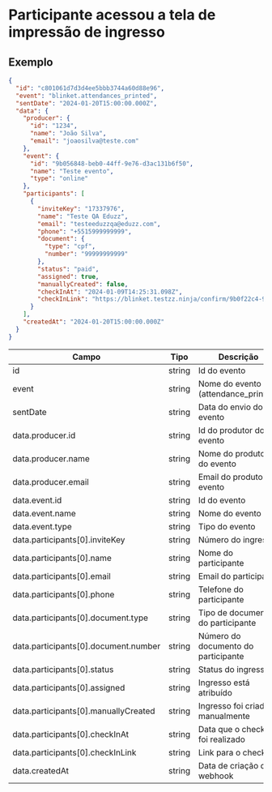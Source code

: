 # Participante acessou a tela de impressão de ingresso

## Exemplo

```json
{
  "id": "c801061d7d3d4ee5bbb3744a60d88e96",
  "event": "blinket.attendances_printed",
  "sentDate": "2024-01-20T15:00:00.000Z",
  "data": {
    "producer": {
      "id": "1234",
      "name": "João Silva",
      "email": "joaosilva@teste.com"
    },
    "event": {
      "id": "9b056848-beb0-44ff-9e76-d3ac131b6f50",
      "name": "Teste evento",
      "type": "online"
    },
    "participants": [
      {
        "inviteKey": "17337976",
        "name": "Teste QA Eduzz",
        "email": "testeeduzzqa@eduzz.com",
        "phone": "+5515999999999",
        "document": {
          "type": "cpf",
          "number": "99999999999"
        },
        "status": "paid",
        "assigned": true,
        "manuallyCreated": false,
        "checkInAt": "2024-01-09T14:25:31.098Z",
        "checkInLink": "https://blinket.testzz.ninja/confirm/9b0f22c4-94fe-4a47-859a-f48987293d38"
      }
    ],
    "createdAt": "2024-01-20T15:00:00.000Z"
  }
}
```

| Campo                                | Tipo   | Descrição                           |
| ------------------------------------ | ------ | ----------------------------------- |
| id                                   | string | Id do evento                        |
| event                                | string | Nome do evento (attendance_printed) |
| sentDate                             | string | Data do envio do evento             |
| data.producer.id                     | string | Id do produtor do evento            |
| data.producer.name                   | string | Nome do produtor do evento          |
| data.producer.email                  | string | Email do produtor do evento         |
| data.event.id                        | string | Id do evento                        |
| data.event.name                      | string | Nome do evento                      |
| data.event.type                      | string | Tipo do evento                      |
| data.participants[0].inviteKey       | string | Número do ingresso                  |
| data.participants[0].name            | string | Nome do participante                |
| data.participants[0].email           | string | Email do participante               |
| data.participants[0].phone           | string | Telefone do participante            |
| data.participants[0].document.type   | string | Tipo de documento do participante   |
| data.participants[0].document.number | string | Número do documento do participante |
| data.participants[0].status          | string | Status do ingresso                  |
| data.participants[0].assigned        | string | Ingresso está atribuído             |
| data.participants[0].manuallyCreated | string | Ingresso foi criado manualmente     |
| data.participants[0].checkInAt       | string | Data que o checkin foi realizado    |
| data.participants[0].checkInLink     | string | Link para o checkin                 |
| data.createdAt                       | string | Data de criação do webhook          |
